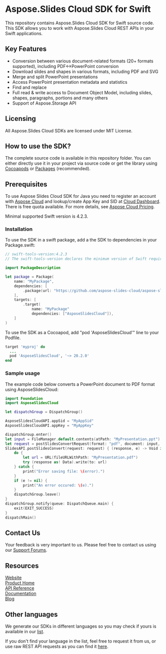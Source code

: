 # Aspose.Slides Cloud SDK for Swift
This repository contains Aspose.Slides Cloud SDK for Swift source code. This SDK allows you to work with Aspose.Slides Cloud REST APIs in your Swift applications.

## Key Features
* Conversion between various document-related formats (20+ formats supported), including PDF<->PowerPoint conversion
* Download slides and shapes in various formats, including PDF and SVG
* Merge and split PowerPoint presentations
* Access PowerPoint presentation metadata and statistics
* Find and replace
* Full read & write access to Document Object Model, including slides, shapes, paragraphs, portions and many others
* Support of Aspose.Storage API

## Licensing
All Aspose.Slides Cloud SDKs are licensed under MIT License.

## How to use the SDK?
The complete source code is available in this repository folder. You can either directly use it in your project via source code or get the library using [Cocoapods](https://cocoapods.org/pods/AsposeSlidesCloud) or [Packages](https://github.com/aspose-slides-cloud/aspose-slides-cloud-swift) (recommended).

## Prerequisites
To use Aspose Slides Cloud SDK for Java you need to register an account with [Aspose Cloud](https://www.aspose.cloud/) and lookup/create App Key and SID at [Cloud Dashboard](https://dashboard.aspose.cloud/#/apps). There is free quota available. For more details, see [Aspose Cloud Pricing](https://purchase.aspose.cloud/pricing).

Minimal supported Swift version is 4.2.3.

### Installation

To use the SDK in a swift package, add a the SDK to dependencies in your Package.swift:

```swift
// swift-tools-version:4.2.3
// The swift-tools-version declares the minimum version of Swift required to build this package.

import PackageDescription

let package = Package(
    name: "MyPackage",
    dependencies: [
        .package(url: "https://github.com/aspose-slides-cloud/aspose-slides-cloud-swift", from: "20.5.0"),
    ],
    targets: [
        .target(
            name: "MyPackage"
            dependencies: ["AsposeSlidesCloud"]),
    ]
)
```

To use the SDK as a Cocoapod, add "pod 'AsposeSlidesCloud'" line to your Podfile.

```ruby
target 'myproj' do
  ...
  pod 'AsposeSlidesCloud', '~> 20.2.0'
end
```
### Sample usage

The example code below converts a PowerPoint document to PDF format using AsposeSlidesCloud:
```swift
import Foundation
import AsposeSlidesCloud

let dispatchGroup = DispatchGroup()

AsposeSlidesCloudAPI.appSid = "MyAppSid"
AsposeSlidesCloudAPI.appKey = "MyAppKey"

dispatchGroup.enter()
let input = FileManager.default.contents(atPath: "MyPresentation.ppt")!
let request = postSlidesConvertRequest(format: "pdf", document: input, password: "password", fontsFolder: "")
SlidesAPI.postSlidesConvert(request: request) { (response, e) -> Void in
    do {
        let url = URL(fileURLWithPath: "MyPresentation.pdf")
        try (response as! Data).write(to: url)
    } catch {
        print("Error saving file: \(error).")
    }
    if (e != nil) {
        print("An error occured: \(e).")
    }
    dispatchGroup.leave()
}
dispatchGroup.notify(queue: DispatchQueue.main) {
    exit(EXIT_SUCCESS)
}
dispatchMain()
```

## Contact Us

Your feedback is very important to us. Please feel free to contact us using our [Support Forums](https://forum.aspose.cloud/c/slides).

## Resources
 
[Website](https://www.aspose.cloud/)  
[Product Home](https://products.aspose.cloud/slides/family)  
[API Reference](https://apireference.aspose.cloud/slides/)  
[Documentation](https://docs.aspose.cloud/display/slidescloud/Home)  
[Blog](https://blog.aspose.cloud/category/slides/)  
 
## Other languages

We generate our SDKs in different languages so you may check if yours is available in our [list](https://github.com/aspose-slides-cloud).
 
If you don't find your language in the list, feel free to request it from us, or use raw REST API requests as you can find it [here](https://products.aspose.cloud/slides/curl).
